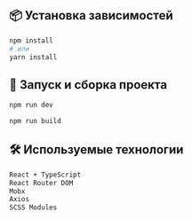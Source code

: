 ## 📦 Установка зависимостей

```bash
npm install
# или
yarn install
```

## 🚀 Запуск и сборка проекта

```bash
npm run dev

npm run build
```

## 🛠 Используемые технологии

```bash
React + TypeScript
React Router DOM
Mobx
Axios
SCSS Modules
```
